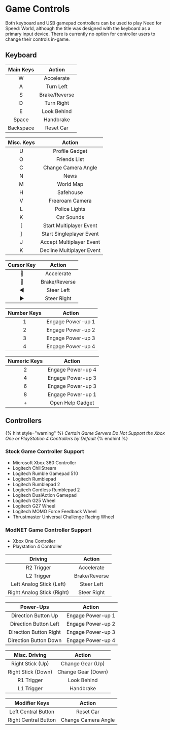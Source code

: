 # Game Controls

Both keyboard and USB gamepad controllers can be used to play Need for Speed: World, although the title was designed with the keyboard as a primary input device. There is currently no option for controller users to change their controls in-game.

## Keyboard

| Main Keys | Action |
| :---: | :---: |
| W | Accelerate |
| A | Turn Left |
| S | Brake/Reverse |
| D | Turn Right |
| E | Look Behind |
| Space | Handbrake |
| Backspace | Reset Car |

| Misc. Keys  | Action |
| :---: | :---: |
| U | Profile Gadget |
| O | Friends List |
| C | Change Camera Angle |
| N | News |
| M | World Map |
| H | Safehouse |
| V | Freeroam Camera |
| L | Police Lights |
| K | Car Sounds |
| \[ | Start Multiplayer Event |
| \] | Start Singleplayer Event |
| J | Accept Multiplayer Event |
| K | Decline Multiplayer Event |

| Cursor Key | Action |
| :---: | :---: |
| 🔼  | Accelerate |
| 🔽  | Brake/Reverse |
| ◀  | Steer Left |
| ▶  | Steer Right |

| Number Keys | Action |
| :---: | :---: |
| 1 | Engage Power-up 1 |
| 2 | Engage Power-up 2 |
| 3 | Engage Power-up 3 |
| 4 | Engage Power-up 4 |

| Numeric Keys | Action |
| :---: | :---: |
| 2 | Engage Power-up 4 |
| 4 | Engage Power-up 3 |
| 6 | Engage Power-up 3 |
| 8 | Engage Power-up 1 |
| + | Open Help Gadget |

## Controllers

{% hint style="warning" %}
_Certain Game Servers Do Not Support the Xbox One or PlayStation 4 Controllers by Default_
{% endhint %}

### Stock Game Controller Support

* Microsoft Xbox 360 Controller
* Logitech ChillStream
* Logitech Rumble Gamepad 510
* Logitech Rumblepad
* Logitech Rumblepad 2
* Logitech Cordless Rumblepad 2
* Logitech DualAction Gamepad
* Logitech G25 Wheel
* Logitech G27 Wheel
* Logitech MOMO Force Feedback Wheel
* Thrustmaster Universal Challenge Racing Wheel

### ModNET Game Controller Support

* Xbox One Controller
* Playstation 4 Controller

| Driving | Action |
| :---: | :---: |
| R2 Trigger | Accelerate |
| L2 Trigger | Brake/Reverse |
| Left Analog Stick \(Left\) | Steer Left |
| Right Analog Stick \(Right\) | Steer Right |

| Power-Ups | Action |
| :---: | :---: |
| Direction Button Up | Engage Power-up 1 |
| Direction Button Left | Engage Power-up 2 |
| Direction Button Right | Engage Power-up 3 |
| Direction Button Down | Engage Power-up 4 |

| Misc. Driving | Action |
| :---: | :---: |
| Right Stick \(Up\) | Change Gear \(Up\) |
| Right Stick \(Down\) | Change Gear \(Down\) |
| R1 Trigger | Look Behind |
| L1 Trigger | Handbrake |

| Modifier Keys | Action |
| :---: | :---: |
| Left Central Button | Reset Car |
| Right Central Button | Change Camera Angle |

